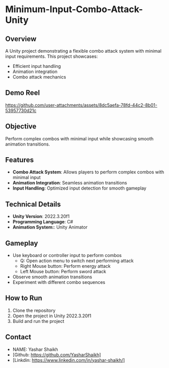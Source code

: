 **Minimum-Input-Combo-Attack-Unity**
==========================


**Overview**
------------


A Unity project demonstrating a flexible combo attack system with minimal input requirements. This project showcases:


* Efficient input handling
* Animation integration
* Combo attack mechanics

**Demo Reel**
----------
https://github.com/user-attachments/assets/8dc5aefa-78fd-44c2-8b01-53957730d21c

**Objective**
------------


Perform complex combos with minimal input while showcasing smooth animation transitions.


**Features**
------------


* **Combo Attack System**: Allows players to perform complex combos with minimal input
* **Animation Integration**: Seamless animation transitions
* **Input Handling**: Optimized input detection for smooth gameplay


**Technical Details**
-------------------


* **Unity Version**: 2022.3.20f1
* **Programming Language**: C#
* **Animation System:**: Unity Animator

**Gameplay**
------------


* Use keyboard or controller input to perform combos
  + Q: Open action menu to switch next performing attack
  + Right Mouse button: Perform energy attack
  + Left Mouse button: Perform sword attack
* Observe smooth animation transitions
* Experiment with different combo sequences
  

**How to Run**
--------------


1. Clone the repository
2. Open the project in Unity 2022.3.20f1
3. Build and run the project


**Contact**
----------

* NAME: Yashar Shaikh
* [Github: https://github.com/YasharShaikh]
* [Linkdin: https://www.linkedin.com/in/yashar-shaikh/]


